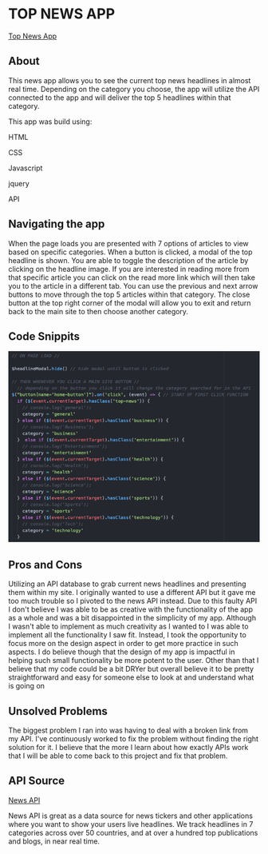 # TOP NEWS APP
[Top News App](https://gnola.github.io/news_app/)

## About
This news app allows you to see the current top news headlines in almost real time. Depending on the category you choose, the app will utilize the API connected to the app and will deliver the top 5 headlines within that category.


This app was build using:

HTML

CSS

Javascript

jquery

API

## Navigating the app
When the page loads you are presented with 7 options of articles to view based on specific categories. When a button is clicked, a modal of the top headline is shown. You are able to toggle the description of the article by clicking on the headline image. If you are interested in reading more from that specific article you can click on the read more link which will then take you to the article in a different tab. You can use the previous and next arrow buttons to move through the top 5 articles within that category. The close button at the top right corner of the modal will allow you to exit and return back to the main site to then choose another category.

## Code Snippits
![alt text](https://github.com/Gnola/Gnola.github.io/blob/master/news_app/imgs/Load_and_click_functions.png "Load and Click Functions")

## Pros and Cons
Utilizing an API database to grab current news headlines and presenting them within my site. I originally wanted to use a different API but it gave me too much trouble so I pivoted to the news API instead. Due to this faulty API I don't believe I was able to be as creative with the functionality of the app as a whole and was a bit disappointed in the simplicity of my app. Although I wasn't able to implement as much creativity as I wanted to I was able to implement all the functionality I saw fit. Instead, I took the opportunity to focus more on the design aspect in order to get more practice in such aspects. I do believe though that the design of my app is impactful in helping such small functionality be more potent to the user. Other than that I believe that my code could be a bit DRYer but overall believe it to be pretty straightforward and easy for someone else to look at and understand what is going on


## Unsolved Problems
The  biggest problem I ran into was having to deal with a broken link from my API. I've continuously worked to fix the problem without finding the right solution for it. I believe that the more I learn about how exactly APIs work that I will be able to come back to this project and fix that problem.

## API Source
[News API](https://newsapi.org/)

News API is great as a data source for news tickers and other applications where you want to show your users live headlines. We track headlines in 7 categories across over 50 countries, and at over a hundred top publications and blogs, in near real time.
